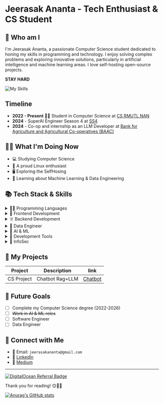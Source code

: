 # Jeerasak Ananta - Tech Enthusiast & CS Student

## 🔱 Who am I
I'm Jeerasak Ananta, a passionate Computer Science student dedicated to honing my skills in programming and technology. I enjoy solving complex problems and exploring innovative solutions, particularly in artificial intelligence and machine learning areas. I love self-hosting open-source projects.

**STAY HARD**

![My Skills](https://skillicons.dev/icons?i=python,linux,bash,cpp,ts,java,react,vite,tailwind,docker,arch,aws)

## Timeline
- **2022 - Present** 🧑‍🎓 Student in Computer Science at [CS RMUTL NAN](https://nan.rmutl.ac.th/)
- **2024** - SuperAI Engineer Season 4 at [SS4](https://superai.aiat.or.th/2022/hall-of-fame-2022/)
- **2024** - Co-op and internship as an LLM Developer at [Bank for Agriculture and Agricultural Co-operatives (BAAC)](https://www.baac.or.th/en/)

## 🧑‍💻 What I'm Doing Now
- 💻 Studying Computer Science
- 🐧 A proud Linux enthusiast
- 🖥️ Exploring the SelfHosing
- 🤖 Learning about Machine Learning & Data Engineering

## 📚 Tech Stack & Skills

<details>
<summary>👨‍💻 Programming Languages</summary>

![Programming Skills](https://skillicons.dev/icons?i=cpp,python,java,php,js,ts,go,rust)

</details>

<details>
<summary>🐥 Frontend Development</summary>

![Frontend Skills](https://skillicons.dev/icons?i=html,css,react,tailwind)

</details>

<details>
<summary>☠️ Backend Development</summary>

![Backend Skills](https://skillicons.dev/icons?i=fastapi,flask,postgres,dotnet)

</details>

<details>
<summary>🐥 Data Engineer</summary>

![Data Engineer Skills](https://skillicons.dev/icons?i=grafana,)

</details>

<details>
<summary>🤖 AI & ML</summary>

![AI & ML Skills](https://skillicons.dev/icons?i=sklearn,anaconda)

</details>

<details>
<summary>🐥 Development Tools</summary>

![Dev Tools Skills](https://skillicons.dev/icons?i=vim,git,github,gitlab,ubuntu,neovim,raspberrypi,arduino,redhat,jenkins,eclipse)

</details>

<details>
<summary>🐥 InfoSec</summary>
<img src="https://tryhackme-badges.s3.amazonaws.com/Game.png" alt="Your Image Badge" />
</details>

## 🐥 My Projects
| Project    | Description     | link                                                    |
| ---------- | --------------- | ------------------------------------------------------- |
| CS Project | Chatbot Rag+LLM | [Chatbot](https://github.com/JeerasakAnanta/cs_project) |  |




## 🔮 Future Goals
- [ ] Complete my Computer Science degree (2022-2026)
- [ ] ~~Work in AI & ML roles~~
- [ ] Software Engineer
- [ ] Data Engineer

## 📩 Connect with Me
- 📩 Email: `jeerasakananta@gmail.com`
- 🔗 [LinkedIn](https://www.linkedin.com/in/jeerasak-ananta-a1b4231a2/)
- 📖 [Medium](https://medium.com/@jeerasakananta_1762/about)

---

[![DigitalOcean Referral Badge](https://web-platforms.sfo2.cdn.digitaloceanspaces.com/WWW/Badge%201.svg)](https://www.digitalocean.com/?refcode=b3f2bac99791&utm_campaign=Referral_Invite&utm_medium=Referral_Program&utm_source=badge)

Thank you for reading! 😊💯💪

[![Anurag's GitHub stats](https://github-readme-stats.vercel.app/api?username=JeerasakAnanta)](https://github.com/JeerasakAnanta/github-readme-stats)
